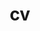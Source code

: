 ---
layout: cv
permalink: /cv/
title: cv
nav: true
nav_order: 5
cv_pdf: vitae.pdf
description: Download the complete CV document by clicking the icon on the right.
toc:
  sidebar: left
---